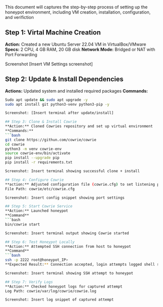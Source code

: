 This document will captures the step-by-step process of setting up the honeypot environment, including VM creation, installation, configuration, and verifiction 

## Step 1: Virtal Machine Creation 
**Action:** Created a new Ubuntu Server 22.04 VM in VirtualBox/VMware
**Specs:** 2 CPU, 4 GB RAM, 20 GB disk 
**Network Mode:** Bridged or NAT with Port Forwarding 

Screenshot [Insert VM Settings screenshot] 

## Step 2: Update & Install Dependencies 
**Actions:** Updated system and installed required packages 
**Commands:** 
```bash
Sudo apt update && sudo apt upgrade -y
sudo apt install git python3-venv python3-pip -y

Screenshot: [Insert terminal after update/install]

## Step 3: Clone & Install Cowrie
**Action:** Cloned Cowries repository and set up virtual environment
**Commands:**
```bash
git clone https://githun.com/cowrie/cowrie
cd cowrie
python3 -m venv cowrie-env
source cowrie-env/bin/activate
pip install --upgrade pip
pip install -r requirements.txt

Screenshot: Insert terminal showing successful clone + install

## Step 4: Configure Cowrie
**action:** Adjusted configuration file (cowrie.cfg) to set listening port (eg., 2222 for SSH)
File Path: cowrie/etc/cowrie.cfg

Screenshot: Insert config snippet showing port settings

## Step 5: Start Cowrie Service
**Action:** Launched honeypot
**Command**
```bash
bin/cowrie start

Screenshot: Insert terminal output showing Cowrie started

## Step 6: Test Honeypot Locally
**Action:** Attempted SSH connection from host to honeypot
**Command**
```bash
ssh -p 2222 root@honeypot_IP>
**Expected Result:** Connection accepted, login attempts logged shell simulated

Screenshot: Insert terminal showing SSH attempt to honeypot

## Step 7: Verify Logs
**Action:** Checked honeypot logs for captured attempt
Log Path: cowrie/var/log/cowrie/cowrie.log

Screenshot: Insert log snippet of captured attempt 
